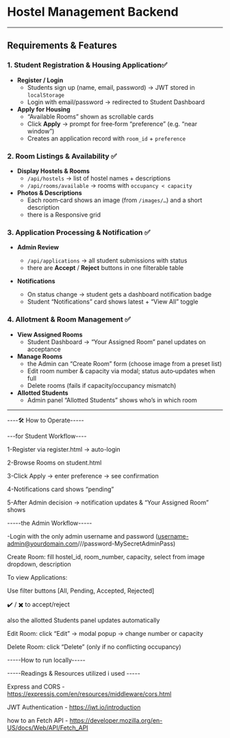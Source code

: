 # Hostel Management Backend
---

## Requirements & Features

### 1. Student Registration & Housing Application✅
- **Register / Login**  
  - Students sign up (name, email, password) → JWT stored in `localStorage`  
  - Login with email/password → redirected to Student Dashboard  
- **Apply for Housing**  
  - “Available Rooms” shown as scrollable cards  
  - Click **Apply** → prompt for free‐form “preference” (e.g. “near window”)  
  - Creates an application record with `room_id` + `preference`  

### 2. Room Listings & Availability ✅
- **Display Hostels & Rooms**  
  - `/api/hostels` → list of hostel names + descriptions  
  - `/api/rooms/available` → rooms with `occupancy < capacity`  
- **Photos & Descriptions**  
  - Each room‐card shows an image (from `/images/…`) and a short description  
  - there is a Responsive grid   

### 3. Application Processing & Notification ✅
- **Admin Review**  
  - `/api/applications` → all student submissions with status  
  - there are  **Accept** / **Reject** buttons in one filterable table  

- **Notifications**  
  - On status change → student gets a dashboard notification badge  
  - Student “Notifications” card shows latest + “View All” toggle  

### 4. Allotment & Room Management ✅
- **View Assigned Rooms**  
  - Student Dashboard → “Your Assigned Room” panel updates on acceptance  
- **Manage Rooms**  
  - the Admin can “Create Room” form (choose image from a preset list)  
  - Edit room number & capacity via modal; status auto‐updates when full  
  - Delete rooms (fails if capacity/occupancy mismatch)  
- **Allotted Students**  
  - Admin panel “Allotted Students” shows who’s in which room  

---

----🛠 How to Operate-----

---for Student Workflow----

1-Register via register.html → auto-login

2-Browse Rooms on student.html

3-Click Apply → enter preference → see confirmation

4-Notifications card shows “pending”

5-After Admin decision → notification updates & “Your Assigned Room” shows


-----the Admin Workflow-----

-Login with the only admin username and password (username-admin@yourdomain.com///password-MySecretAdminPass)

Create Room: fill hostel_id, room_number, capacity, select from image dropdown, description

To view Applications:

Use filter buttons [All, Pending, Accepted, Rejected]

✔️ / ✖️ to accept/reject

also the allotted Students panel updates automatically

Edit Room: click “Edit” → modal popup → change number or capacity

Delete Room: click “Delete” (only if no conflicting occupancy)



-----How to run locally-----








-----Readings & Resources utilized i used  -----

Express and CORS -  https://expressjs.com/en/resources/middleware/cors.html

JWT Authentication - https://jwt.io/introduction

how to an Fetch API - https://developer.mozilla.org/en-US/docs/Web/API/Fetch_API
